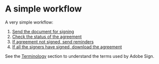 # A simple workflow

A very simple workflow:

1. [Send the document for signing](../devguide/send_signing.md)
2. [Check the status of the agreement](../devguide/check_status.md)
3. [If agreement not signed, send reminders](../devguide/send_reminders.md)
4. [If all the signers have signed, download the agreement](../devguide/download_agreement.md)

See the  [Terminology](terminology.md) section to understand the terms used by Adobe Sign.
